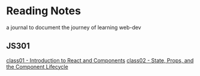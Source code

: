 # Reading Notes

a journal to document the journey of learning web-dev

## JS301

[class01 - Introduction to React and Components](./301/class01.md)
[class02 - State, Props, and the Component Lifecycle](./301/class02.md)
